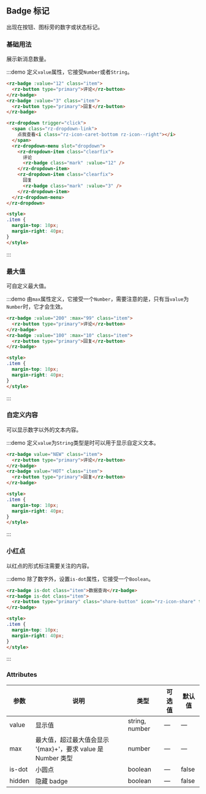 <style>
  .demo-badge.demo-box .rz-dropdown {
    vertical-align: middle;
  }
</style>

## Badge 标记

出现在按钮、图标旁的数字或状态标记。

### 基础用法
展示新消息数量。

:::demo 定义`value`属性，它接受`Number`或者`String`。

```html
<rz-badge :value="12" class="item">
  <rz-button type="primary">评论</rz-button>
</rz-badge>
<rz-badge :value="3" class="item">
  <rz-button type="primary">回复</rz-button>
</rz-badge>

<rz-dropdown trigger="click">
  <span class="rz-dropdown-link">
    点我查看<i class="rz-icon-caret-bottom rz-icon--right"></i>
  </span>
  <rz-dropdown-menu slot="dropdown">
    <rz-dropdown-item class="clearfix">
      评论
      <rz-badge class="mark" :value="12" />
    </rz-dropdown-item>
    <rz-dropdown-item class="clearfix">
      回复
      <rz-badge class="mark" :value="3" />
    </rz-dropdown-item>
  </rz-dropdown-menu>
</rz-dropdown>

<style>
.item {
  margin-top: 10px;
  margin-right: 40px;
}
</style>
```
:::

### 最大值
可自定义最大值。

:::demo 由`max`属性定义，它接受一个`Number`，需要注意的是，只有当`value`为`Number`时，它才会生效。

```html
<rz-badge :value="200" :max="99" class="item">
  <rz-button type="primary">评论</rz-button>
</rz-badge>
<rz-badge :value="100" :max="10" class="item">
  <rz-button type="primary">回复</rz-button>
</rz-badge>

<style>
.item {
  margin-top: 10px;
  margin-right: 40px;
}
</style>
```
:::

### 自定义内容
可以显示数字以外的文本内容。

:::demo 定义`value`为`String`类型是时可以用于显示自定义文本。

```html
<rz-badge value="NEW" class="item">
  <rz-button type="primary">评论</rz-button>
</rz-badge>
<rz-badge value="HOT" class="item">
  <rz-button type="primary">回复</rz-button>
</rz-badge>

<style>
.item {
  margin-top: 10px;
  margin-right: 40px;
}
</style>
```
:::

### 小红点
以红点的形式标注需要关注的内容。

:::demo 除了数字外，设置`is-dot`属性，它接受一个`Boolean`。

```html
<rz-badge is-dot class="item">数据查询</rz-badge>
<rz-badge is-dot class="item">
  <rz-button type="primary" class="share-button" icon="rz-icon-share" type="primary"></rz-button>
</rz-badge>

<style>
.item {
  margin-top: 10px;
  margin-right: 40px;
}
</style>
```
:::

<style scoped>
  .share-button {
    width: 36px;
    padding: 10px;
  }

  .mark {
    margin-top: 8px;
    line-height: 1;
    float: right;
  }

  .clearfix {
    @utils-clearfix;
  }

  .item {
    margin-right: 40px;
  }
</style>

### Attributes
| 参数          | 说明            | 类型            | 可选值                 | 默认值   |
|-------------  |---------------- |---------------- |---------------------- |-------- |
| value          | 显示值      | string, number          |          —             |    —     |
| max          |  最大值，超过最大值会显示 '{max}+'，要求 value 是 Number 类型    | number  |         —              |     —    |
| is-dot       | 小圆点    | boolean  |  —  |  false |
| hidden | 隐藏 badge | boolean | — | false |
